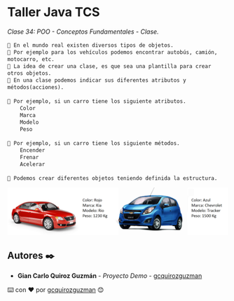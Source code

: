# Taller Java TCS

_Clase 34: POO - Conceptos Fundamentales - Clase._

```
📢 En el mundo real existen diversos tipos de objetos.
📢 Por ejemplo para los vehículos podemos encontrar autobús, camión, motocarro, etc.
📢 La idea de crear una clase, es que sea una plantilla para crear otros objetos.
📢 En una clase podemos indicar sus diferentes atributos y métodos(acciones).

📢 Por ejemplo, si un carro tiene los siguiente atributos.
    Color
    Marca
    Modelo
    Peso
    
📢 Por ejemplo, si un carro tiene los siguiente métodos.
    Encender
    Frenar
    Acelerar
    
📢 Podemos crear diferentes objetos teniendo definida la estructura.
```
![Error: imagen no ha sido cargada](https://github.com/gcquirozguzman/java-tcs-202001/blob/Clase-34/imagenes/pagina_34_1.png)

## Autores ✒️

* **Gian Carlo Quiroz Guzmán** - *Proyecto Demo* - [gcquirozguzman](https://github.com/gcquirozguzman)



⌨️ con ❤️ por [gcquirozguzman](https://github.com/gcquirozguzman) 😊
